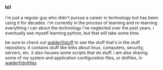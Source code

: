 ### hi!

i'm just a regular guy who didn't pursue a career in technology but has been using it for decades. i'm currently in the process of learning and re-learning everything i can about the technology i've neglected over the past years. i eventually see myself learning python, but that will take some time. 

be sure to check out [walderf/stuff](https://github.com/walderf/stuff) to see the stuff that's in the stuff repository. it contains stuff like links about linux, computers, security, servers, etc. it also houses some scripts that do stuff. i am also sharing some of my system and application configuration files, or dotfiles, in [walderf/dotfiles](https://github.com/walderf/dotfiles)

